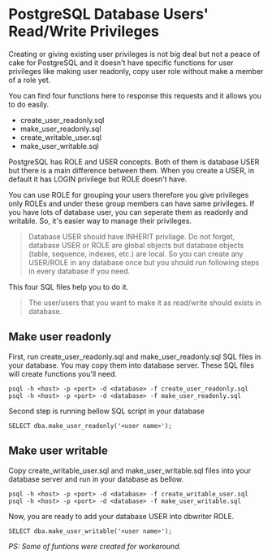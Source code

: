 # PostgreSQL Database Users' Read/Write Privileges

Creating or giving existing user privileges is not big deal but not a peace of cake for PostgreSQL and it doesn't have specific functions for user privileges like making user readonly, copy user role without make a member of a role yet.  

You can find four functions here to response this requests and it allows you to do easily.

- create_user_readonly.sql
- make_user_readonly.sql
- create_writable_user.sql
- make_user_writable.sql

PostgreSQL has ROLE and USER concepts. Both of them is database USER but there is a main difference between them. When you create a USER, in default it has LOGIN privilege but ROLE doesn't have.

You can use ROLE for grouping your users therefore you give privileges only ROLEs and under these group members can have same privileges. If you have lots of database user, you can seperate them as readonly and writable. So, it's easier way to manage their privileges.

>Database USER should have INHERIT privilage. 
>Do not forget, database USER or ROLE are global objects but database objects (table, sequence, indexes, etc.) are local. So you can create any USER/ROLE in any database once but you should run following steps in every database if you need.

This four SQL files help you to do it.

>The user/users that you want to make it as read/write should exists in database.


## Make user readonly

First, run create_user_readonly.sql and make_user_readonly.sql SQL files in your database. You may copy them into database server. These SQL files will create functions you'll need.

```
psql -h <host> -p <port> -d <database> -f create_user_readonly.sql
psql -h <host> -p <port> -d <database> -f make_user_readonly.sql
```

Second step is running bellow SQL script in your database

```
SELECT dba.make_user_readonly('<user name>'); 
```

## Make user writable

Copy create_writable_user.sql and make_user_writable.sql files into your database server and run in your database as bellow.

```
psql -h <host> -p <port> -d <database> -f create_writable_user.sql
psql -h <host> -p <port> -d <database> -f make_user_writable.sql
```

Now, you are ready to add your database USER into dbwriter ROLE. 

```
SELECT dba.make_user_writable('<user name>');
```

*PS: Some of funtions were created for workaround.*
